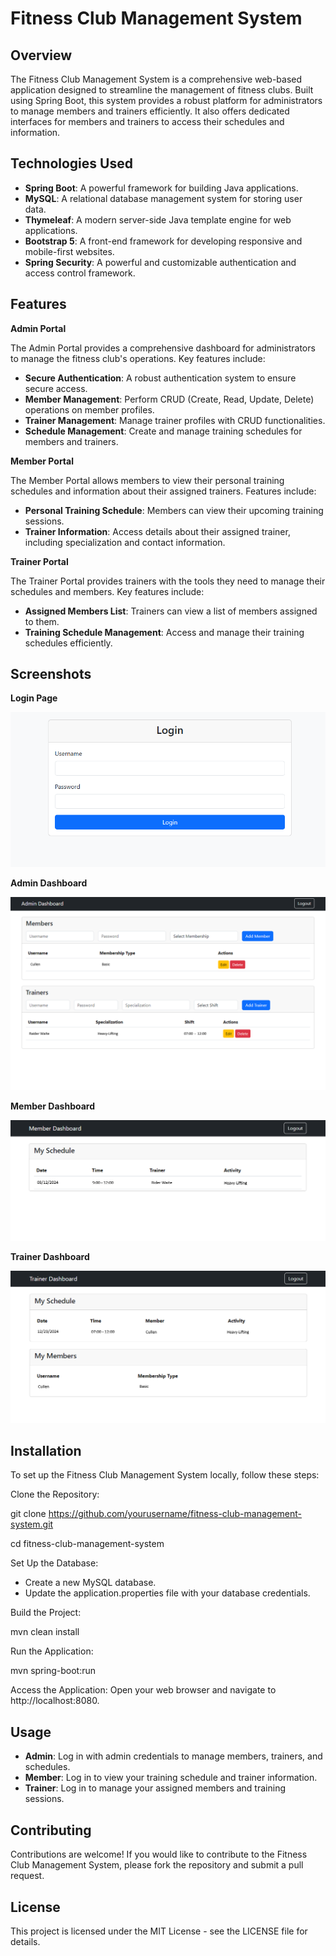 # Fitness Club Management System

## Overview

The Fitness Club Management System is a comprehensive web-based application designed to streamline the management of fitness clubs. Built using Spring Boot, this system provides a robust platform for administrators to manage members and trainers efficiently. It also offers dedicated interfaces for members and trainers to access their schedules and information.

## Technologies Used

- **Spring Boot**: A powerful framework for building Java applications.
- **MySQL**: A relational database management system for storing user data.
- **Thymeleaf**: A modern server-side Java template engine for web applications.
- **Bootstrap 5**: A front-end framework for developing responsive and mobile-first websites.
- **Spring Security**: A powerful and customizable authentication and access control framework.

## Features

**Admin Portal**

The Admin Portal provides a comprehensive dashboard for administrators to manage the fitness club's operations. Key features include:

- **Secure Authentication**: A robust authentication system to ensure secure access.
- **Member Management**: Perform CRUD (Create, Read, Update, Delete) operations on member profiles.
- **Trainer Management**: Manage trainer profiles with CRUD functionalities.
- **Schedule Management**: Create and manage training schedules for members and trainers.

**Member Portal**

The Member Portal allows members to view their personal training schedules and information about their assigned trainers. Features include:

- **Personal Training Schedule**: Members can view their upcoming training sessions.
- **Trainer Information**: Access details about their assigned trainer, including specialization and contact information.

**Trainer Portal**

The Trainer Portal provides trainers with the tools they need to manage their schedules and members. Key features include:

- **Assigned Members List**: Trainers can view a list of members assigned to them.
- **Training Schedule Management**: Access and manage their training schedules efficiently.

## Screenshots

**Login Page**

![alt text](image.png)

**Admin Dashboard**

![alt text](image-1.png)

**Member Dashboard**

![alt text](image-2.png)

**Trainer Dashboard**

![alt text](image-3.png)

## Installation

To set up the Fitness Club Management System locally, follow these steps:

Clone the Repository:

git clone https://github.com/yourusername/fitness-club-management-system.git

cd fitness-club-management-system

Set Up the Database:

- Create a new MySQL database.
- Update the application.properties file with your database credentials.

Build the Project:

mvn clean install

Run the Application:

mvn spring-boot:run

Access the Application: Open your web browser and navigate to http://localhost:8080.

## Usage

- **Admin**: Log in with admin credentials to manage members, trainers, and schedules.
- **Member**: Log in to view your training schedule and trainer information.
- **Trainer**: Log in to manage your assigned members and training sessions.

## Contributing

Contributions are welcome! If you would like to contribute to the Fitness Club Management System, please fork the repository and submit a pull request.

## License

This project is licensed under the MIT License - see the LICENSE file for details.

